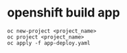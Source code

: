 # openshift build app
```
oc new-project <project_name>
oc project <project_name>
oc apply -f app-deploy.yaml
```
